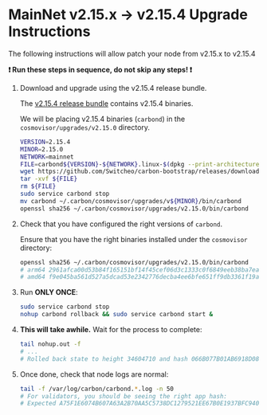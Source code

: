 # MainNet v2.15.x -> v2.15.4 Upgrade Instructions

The following instructions will allow patch your node from v2.15.x to v2.15.4

**:exclamation: Run these steps in sequence, do not skip any steps! :exclamation:**

1. Download and upgrade using the v2.15.4 release bundle.

    The [v2.15.4 release bundle](https://github.com/Switcheo/carbon-bootstrap/releases/tag/v2.15.4) contains v2.15.4 binaries.

    We will be placing v2.15.4 binaries (`carbond`) in the `cosmovisor/upgrades/v2.15.0` directory. 

    ```bash
    VERSION=2.15.4
    MINOR=2.15.0
    NETWORK=mainnet
    FILE=carbond${VERSION}-${NETWORK}.linux-$(dpkg --print-architecture).tar.gz
    wget https://github.com/Switcheo/carbon-bootstrap/releases/download/v${VERSION}/${FILE}
    tar -xvf ${FILE}
    rm ${FILE}
    sudo service carbond stop
    mv carbond ~/.carbon/cosmovisor/upgrades/v${MINOR}/bin/carbond
    openssl sha256 ~/.carbon/cosmovisor/upgrades/v2.15.0/bin/carbond
    ```

2. Check that you have configured the right versions of `carbond`.

    Ensure that you have the right binaries installed under the `cosmovisor` directory:

    ```bash
    openssl sha256 ~/.carbon/cosmovisor/upgrades/v2.15.0/bin/carbond
    # arm64 2961afca00d53b84f165151bf14f45cef06d3c1333c0f6849eeb38ba7ead10da
    # amd64 f9e045ba561d527a5dcad53e2342776decba4ee6bfe651ff9db3361f19a75c54
    ```

3. Run **ONLY ONCE**:

    ```bash
    sudo service carbond stop
    nohup carbond rollback && sudo service carbond start &
    ```
    
4. **This will take awhile.** Wait for the process to complete:

    ```bash
    tail nohup.out -f
    # ...
    # Rolled back state to height 34604710 and hash 066B077B01AB6918D08F1CFD29B59FCEF4F7AFD374925E7DF6A9468C1076A376
    ```

5. Once done, check that node logs are normal:

    ```bash
    tail -f /var/log/carbon/carbond.*.log -n 50
    # For validators, you should be seeing the right app hash:
    # Expected A75F1E6074B607A63A2B70AA5C5738DC1279521EE67B0E1937BFC94017BD31D2
    ```
